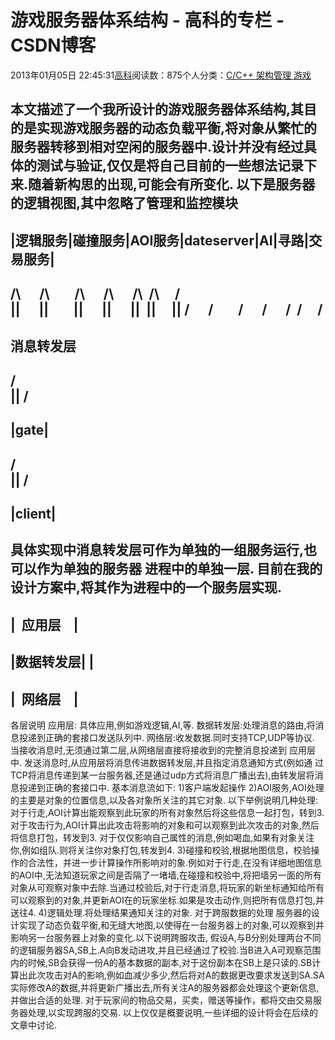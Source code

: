 
# 游戏服务器体系结构 - 高科的专栏 - CSDN博客

2013年01月05日 22:45:31[高科](https://me.csdn.net/pbymw8iwm)阅读数：875个人分类：[C/C++																](https://blog.csdn.net/pbymw8iwm/article/category/910215)[架构管理																](https://blog.csdn.net/pbymw8iwm/article/category/1219853)[游戏																](https://blog.csdn.net/pbymw8iwm/article/category/1252249)[
							](https://blog.csdn.net/pbymw8iwm/article/category/1219853)
[
																								](https://blog.csdn.net/pbymw8iwm/article/category/910215)


本文描述了一个我所设计的游戏服务器体系结构,其目的是实现游戏服务器的动态负载平衡,将对象从繁忙的服务器转移到相对空闲的服务器中.设计并没有经过具体的测试与验证,仅仅是将自己目前的一些想法记录下来.随着新构思的出现,可能会有所变化.
以下是服务器的逻辑视图,其中忽略了管理和监控模块
--------------------------------------------------------
|逻辑服务|碰撞服务|AOI服务|dateserver|AI|寻路|交易服务|
--------------------------------------------------------
/\      /\        /\      /\      /\  /\     /\
||      ||        ||      ||      ||  ||     ||
\/      \/        \/      \/      \/  \/     \/
---------------------------------------------------------
消息转发层
---------------------------------------------------------
/\
||
\/
------
|gate|
------
/\
||
\/
--------
|client|
--------
具体实现中消息转发层可作为单独的一组服务运行,也可以作为单独的服务器
进程中的单独一层.
目前在我的设计方案中,将其作为进程中的一个服务层实现.
--------------
|  应用层    |
-----------
|数据转发层| |
-----------
|  网络层    |
--------------
各层说明
应用层: 具体应用,例如游戏逻辑,AI,等.
数据转发层:处理消息的路由,将消息投递到正确的套接口发送队列中.
网络层:收发数据.同时支持TCP,UDP等协议.
当接收消息时,无须通过第二层,从网络层直接将接收到的完整消息投递到
应用层中.
发送消息时,从应用层将消息传进数据转发层,并且指定消息通知方式(例如通
过TCP将消息传递到某一台服务器,还是通过udp方式将消息广播出去),由转发层将消息投递到正确的套接口中.
基本消息流如下:
1)客户端发起操作
2)AOI服务,AOI处理的主要是对象的位置信息,以及各对象所关注的其它对象.
以下举例说明几种处理:
对于行走,AOI计算出能观察到此玩家的所有对象然后将这些信息一起打包，转到3.
对于攻击行为,AOI计算出此攻击将影响的对象和可以观察到此次攻击的对象,然后将信息打包，转发到3.
对于仅仅影响自己属性的消息,例如喝血,如果有对象关注你,例如组队.则将关注你对象打包,转发到4.
3)碰撞和校验,根据地图信息，校验操作的合法性，并进一步计算操作所影响对的象.例如对于行走,在没有详细地图信息的AOI中,无法知道玩家之间是否隔了一堵墙,在碰撞和校验中,将把墙另一面的所有对象从可观察对象中去除.当通过校验后,对于行走消息,将玩家的新坐标通知给所有可以观察到的对象,并更新AOI在的玩家坐标.如果是攻击动作,则把所有信息打包,并送往4.
4)逻辑处理.将处理结果通知关注的对象.
对于跨服数据的处理
服务器的设计实现了动态负载平衡,和无缝大地图,以使得在一台服务器上的对象,可以观察到并影响另一台服务器上对象的变化.以下说明跨服攻击,
假设A,与B分别处理两台不同的逻辑服务器SA,SB上.A向B发动进攻,并且已经通过了校验.当B进入A可观察范围内的时候,SB会获得一份A的基本数据的副本,对于这份副本在SB上是只读的.SB计算出此次攻击对A的影响,例如血减少多少,然后将对A的数据更改要求发送到SA.SA实际修改A的数据,并将更新广播出去,所有关注A的服务器都会处理这个更新信息,并做出合适的处理.
对于玩家间的物品交易，买卖，赠送等操作，都将交由交易服务器处理,以实现跨服的交易.
以上仅仅是概要说明,一些详细的设计将会在后续的文章中讨论.


